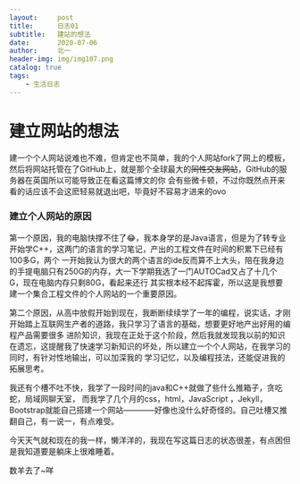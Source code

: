 ```yaml
---
layout:     post                   
title:      日志01              
subtitle:   建站的想法
date:       2020-07-06            
author:     北一                     
header-img: img/img107.png    
catalog: true                       
tags:                             
    - 生活日志
---
```

  
  
#  建立网站的想法

建一个个人网站说难也不难，但肯定也不简单，我的个人网站fork了网上的模板，然后将网站托管在了GitHub上，就是那个全球最大的~~同性交友网站~~，GitHub的服务器在英国所以可能导致正在看这篇博文的你
会有些微卡顿，不过你既然点开来看的话应该不会这麽轻易就退出吧，毕竟好不容易才进来的ovo

### 建立个人网站的原因

第一个原因，我的电脑快撑不住了😂，我本身学的是Java语言，但是为了转专业开始学C++，这两门的语言的学习笔记，产出的工程文件在时间的积累下已经有100多G，两个
一开始我认为很大的两个语言的ide反而算不上大头，陪在我身边的手提电脑只有250G的内存，大一下学期我选了一门AUTOCad又占了十几个G，现在电脑内存只剩80G，看起来还行
其实根本经不起挥霍，所以这是我想要建一个集合工程文件的个人网站的一个重要原因。
  
第二个原因，从高中放假开始到现在，我断断续续学了一年的编程，说实话，才刚开始踏上互联网生产者的道路，我只学习了语言的基础，想要更好地产出好用的编程产品需要很多
进阶知识，我现在正处于这个阶段，然后我就发现我以前的知识在遗忘，这提醒我了快速学习新知识的坏处，所以建立一个个人网站，在我学习的同时，有针对性地输出，可以加深我的
学习记忆，以及编程技法，还能促进我的拓展思考。
  
我还有个槽不吐不快，我学了一段时间的java和C++就做了些什么推箱子，贪吃蛇，局域网聊天室，
而我学了几个月的css，html，JavaScript ，Jekyll，Bootstrap就能自己搭建一个网站————好像也没什么好奇怪的。自己吐槽又推翻自己，有一说一，有点难受。
      
     
今天天气就和现在的我一样，懒洋洋的，我现在写这篇日志的状态很差，有点困但是我知道要是躺床上很难睡着。
     
数羊去了~咩
